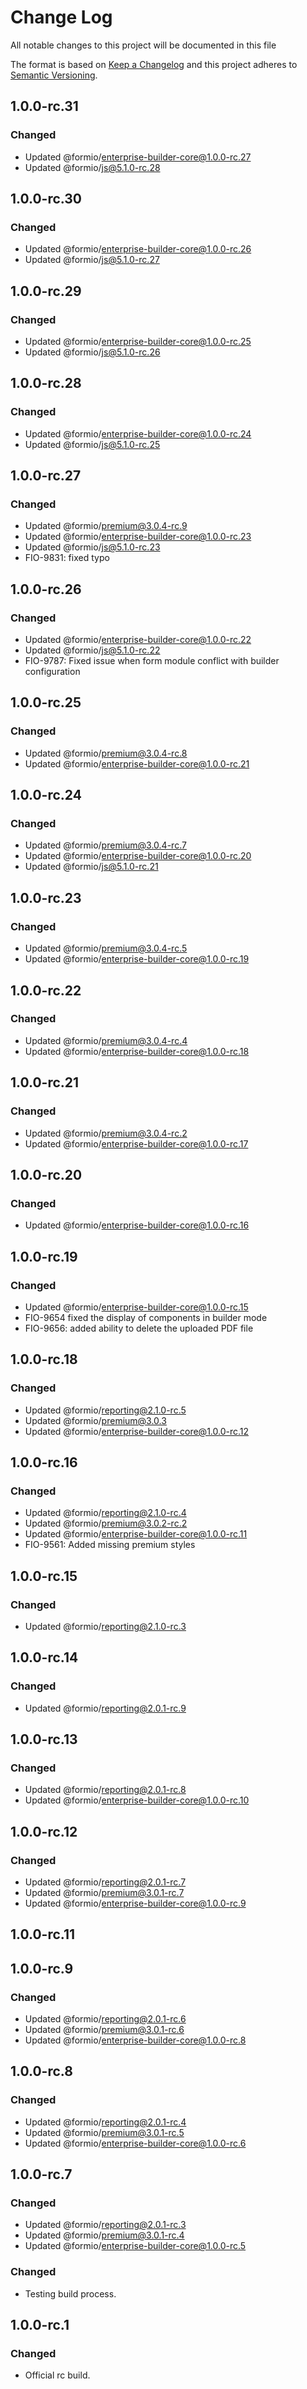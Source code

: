 # Change Log
All notable changes to this project will be documented in this file

The format is based on [Keep a Changelog](http://keepachangelog.com/)
and this project adheres to [Semantic Versioning](http://semver.org/).

## 1.0.0-rc.31
### Changed
 - Updated @formio/enterprise-builder-core@1.0.0-rc.27
 - Updated @formio/js@5.1.0-rc.28

## 1.0.0-rc.30
### Changed
 - Updated @formio/enterprise-builder-core@1.0.0-rc.26
 - Updated @formio/js@5.1.0-rc.27

## 1.0.0-rc.29
### Changed
 - Updated @formio/enterprise-builder-core@1.0.0-rc.25
 - Updated @formio/js@5.1.0-rc.26

## 1.0.0-rc.28
### Changed
 - Updated @formio/enterprise-builder-core@1.0.0-rc.24
 - Updated @formio/js@5.1.0-rc.25

## 1.0.0-rc.27
### Changed
 - Updated @formio/premium@3.0.4-rc.9
 - Updated @formio/enterprise-builder-core@1.0.0-rc.23
 - Updated @formio/js@5.1.0-rc.23
 - FIO-9831: fixed typo

## 1.0.0-rc.26
### Changed
 - Updated @formio/enterprise-builder-core@1.0.0-rc.22
 - Updated @formio/js@5.1.0-rc.22
 - FIO-9787: Fixed issue when form module conflict with builder configuration

## 1.0.0-rc.25
### Changed
 - Updated @formio/premium@3.0.4-rc.8
 - Updated @formio/enterprise-builder-core@1.0.0-rc.21

## 1.0.0-rc.24
### Changed
 - Updated @formio/premium@3.0.4-rc.7
 - Updated @formio/enterprise-builder-core@1.0.0-rc.20
 - Updated @formio/js@5.1.0-rc.21

## 1.0.0-rc.23
### Changed
 - Updated @formio/premium@3.0.4-rc.5
 - Updated @formio/enterprise-builder-core@1.0.0-rc.19

## 1.0.0-rc.22
### Changed
 - Updated @formio/premium@3.0.4-rc.4
 - Updated @formio/enterprise-builder-core@1.0.0-rc.18

## 1.0.0-rc.21
### Changed
 - Updated @formio/premium@3.0.4-rc.2
 - Updated @formio/enterprise-builder-core@1.0.0-rc.17

## 1.0.0-rc.20
### Changed
 - Updated @formio/enterprise-builder-core@1.0.0-rc.16

## 1.0.0-rc.19
### Changed
 - Updated @formio/enterprise-builder-core@1.0.0-rc.15
 - FIO-9654 fixed the display of components in builder mode
 - FIO-9656: added ability to delete the uploaded PDF file

## 1.0.0-rc.18
### Changed
 - Updated @formio/reporting@2.1.0-rc.5
 - Updated @formio/premium@3.0.3
 - Updated @formio/enterprise-builder-core@1.0.0-rc.12

## 1.0.0-rc.16
### Changed
 - Updated @formio/reporting@2.1.0-rc.4
 - Updated @formio/premium@3.0.2-rc.2
 - Updated @formio/enterprise-builder-core@1.0.0-rc.11
 - FIO-9561: Added missing premium styles 

## 1.0.0-rc.15
### Changed
 - Updated @formio/reporting@2.1.0-rc.3

## 1.0.0-rc.14
### Changed
 - Updated @formio/reporting@2.0.1-rc.9

## 1.0.0-rc.13
### Changed
 - Updated @formio/reporting@2.0.1-rc.8
 - Updated @formio/enterprise-builder-core@1.0.0-rc.10


## 1.0.0-rc.12
### Changed
 - Updated @formio/reporting@2.0.1-rc.7
 - Updated @formio/premium@3.0.1-rc.7
 - Updated @formio/enterprise-builder-core@1.0.0-rc.9

## 1.0.0-rc.11

## 1.0.0-rc.9
### Changed
 - Updated @formio/reporting@2.0.1-rc.6
 - Updated @formio/premium@3.0.1-rc.6
 - Updated @formio/enterprise-builder-core@1.0.0-rc.8

## 1.0.0-rc.8
### Changed
 - Updated @formio/reporting@2.0.1-rc.4
 - Updated @formio/premium@3.0.1-rc.5
 - Updated @formio/enterprise-builder-core@1.0.0-rc.6

## 1.0.0-rc.7
### Changed
 - Updated @formio/reporting@2.0.1-rc.3
 - Updated @formio/premium@3.0.1-rc.4
 - Updated @formio/enterprise-builder-core@1.0.0-rc.5

### Changed
 - Testing build process.

## 1.0.0-rc.1
### Changed
 - Official rc build.
